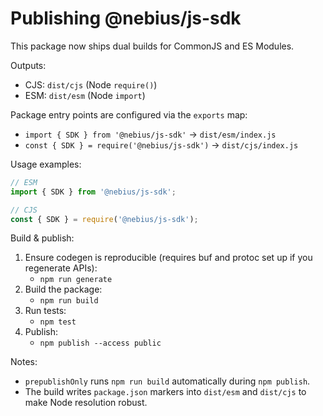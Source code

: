 # Publishing @nebius/js-sdk

This package now ships dual builds for CommonJS and ES Modules.

Outputs:

- CJS: `dist/cjs` (Node `require()`)
- ESM: `dist/esm` (Node `import`)

Package entry points are configured via the `exports` map:

- `import { SDK } from '@nebius/js-sdk'` -> `dist/esm/index.js`
- `const { SDK } = require('@nebius/js-sdk')` -> `dist/cjs/index.js`

Usage examples:

```ts
// ESM
import { SDK } from '@nebius/js-sdk';
```

```js
// CJS
const { SDK } = require('@nebius/js-sdk');
```

Build & publish:

1. Ensure codegen is reproducible (requires buf and protoc set up if you regenerate APIs):
   - `npm run generate`
2. Build the package:
   - `npm run build`
3. Run tests:
   - `npm test`
4. Publish:
   - `npm publish --access public`

Notes:

- `prepublishOnly` runs `npm run build` automatically during `npm publish`.
- The build writes `package.json` markers into `dist/esm` and `dist/cjs` to make Node resolution robust.
